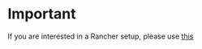 # Important
If you are interested in a Rancher setup, please use [this](https://github.com/wenzel-felix/terraform-hcloud-rancher-cloudflare)
